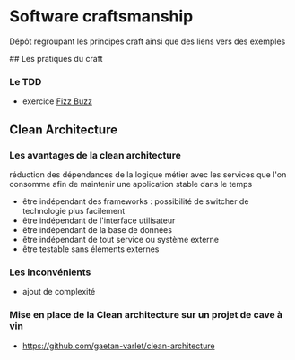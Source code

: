 # Software craftsmanship
Dépôt regroupant les principes craft ainsi que des liens vers des exemples

## Les pratiques du craft

### Le TDD

- exercice [Fizz Buzz](https://github.com/gaetan-varlet/fizz-buzz)








## Clean Architecture

### Les avantages de la clean architecture

réduction des dépendances de la logique métier avec les services que l'on consomme afin de maintenir une application stable dans le temps
- être indépendant des frameworks : possibilité de switcher de technologie plus facilement
- être indépendant de l'interface utilisateur
- être indépendant de la base de données
- être indépendant de tout service ou système externe
- être testable sans éléments externes

### Les inconvénients

- ajout de complexité


### Mise en place de la Clean architecture sur un projet de cave à vin

- https://github.com/gaetan-varlet/clean-architecture